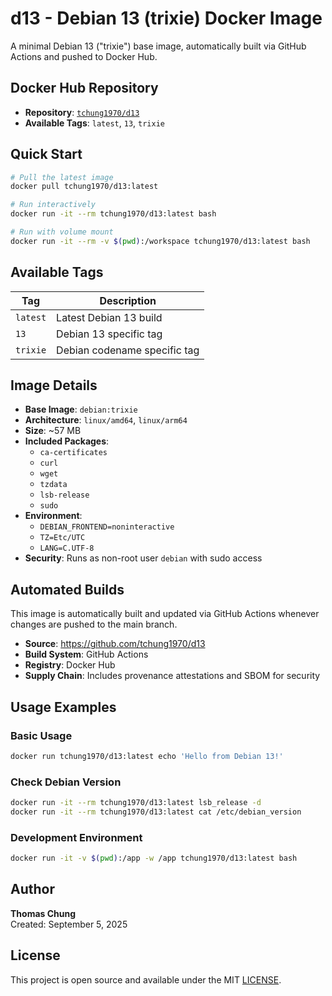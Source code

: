 # d13 - Debian 13 (trixie) Docker Image

A minimal Debian 13 ("trixie") base image, automatically built via GitHub Actions and pushed to Docker Hub.

## Docker Hub Repository

- **Repository**: [`tchung1970/d13`](https://hub.docker.com/r/tchung1970/d13)
- **Available Tags**: `latest`, `13`, `trixie`

## Quick Start

```bash
# Pull the latest image
docker pull tchung1970/d13:latest

# Run interactively
docker run -it --rm tchung1970/d13:latest bash

# Run with volume mount
docker run -it --rm -v $(pwd):/workspace tchung1970/d13:latest bash
```

## Available Tags

| Tag | Description | 
|-----|-------------|
| `latest` | Latest Debian 13 build |
| `13` | Debian 13 specific tag |
| `trixie` | Debian codename specific tag |

## Image Details

- **Base Image**: `debian:trixie`
- **Architecture**: `linux/amd64`, `linux/arm64`
- **Size**: ~57 MB
- **Included Packages**: 
  - `ca-certificates`
  - `curl`
  - `wget`  
  - `tzdata`
  - `lsb-release`
  - `sudo`
- **Environment**:
  - `DEBIAN_FRONTEND=noninteractive`
  - `TZ=Etc/UTC`
  - `LANG=C.UTF-8`
- **Security**: Runs as non-root user `debian` with sudo access

## Automated Builds

This image is automatically built and updated via GitHub Actions whenever changes are pushed to the main branch.

- **Source**: https://github.com/tchung1970/d13
- **Build System**: GitHub Actions
- **Registry**: Docker Hub
- **Supply Chain**: Includes provenance attestations and SBOM for security

## Usage Examples

### Basic Usage
```bash
docker run tchung1970/d13:latest echo 'Hello from Debian 13!'
```

### Check Debian Version
```bash
docker run -it --rm tchung1970/d13:latest lsb_release -d
docker run -it --rm tchung1970/d13:latest cat /etc/debian_version
```

### Development Environment
```bash
docker run -it -v $(pwd):/app -w /app tchung1970/d13:latest bash
```



## Author

**Thomas Chung**  
Created: September 5, 2025

## License

This project is open source and available under the MIT [LICENSE](LICENSE).